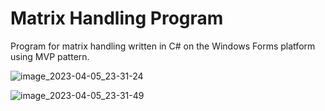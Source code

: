 # Matrix Handling Program

Program for matrix handling written in C# on the Windows Forms platform using MVP pattern.

![image_2023-04-05_23-31-24](https://user-images.githubusercontent.com/60883514/230203988-a0e1dae9-38be-4b59-ae85-8faa57c8cf2f.png)

![image_2023-04-05_23-31-49](https://user-images.githubusercontent.com/60883514/230204181-43b6e79a-660e-4870-ac41-0ec38e2143a1.png)
